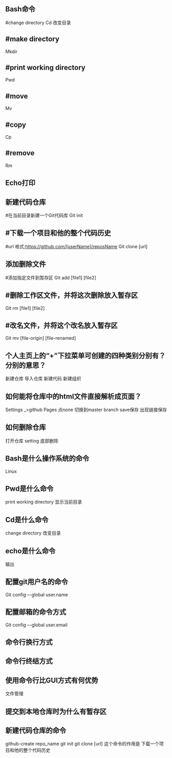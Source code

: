 ## Bash命令
#change directory
Cd
改变目录

## #make directory
Mkdir

## #print working directory
Pwd

## #move
Mv

## #copy
Cp

## #remove
Rm

## Echo打印

## 新建代码仓库
#在当前目录新建一个Git代码库
Git init

## #下载一个项目和他的整个代码历史
#url 格式;https://github.com/[userName]/reposName
Git clone [url]

## 添加删除文件
#添加指定文件到暂存区
Git add [file1] [file2]

## #删除工作区文件，并将这次删除放入暂存区
Git rm [file1] [file2]

## #改名文件，并将这个改名放入暂存区
Git mv [file-origin] [file-renamed]

## 个人主页上的“+”下拉菜单可创建的四种类别分别有？分别的意思？
新建仓库 导入仓库 新建代码 新建组织

## 如何能将仓库中的html文件直接解析成页面？
Settings _>github Pages 点none 切换到master branch    save保存  出现链接保存

## 如何删除仓库
打开仓库 setting 底部删除

## Bash是什么操作系统的命令
Linux

## Pwd是什么命令
print working directory
显示当前目录

## Cd是什么命令
change directory 改变目录

## echo是什么命令
输出

## 配置git用户名的命令
Git config –-global user.name

## 配置邮箱的命令方式
Git config –-global user.email

## 命令行换行方式

## 命令行终结方式

## 使用命令行比GUI方式有何优势
文件管理 

## 提交到本地仓库时为什么有暂存区

## 新建代码仓库的命令
github-create repo_name
git init
git clone [url] 这个命令的作用是
下载一个项目和他的整个代码历史

